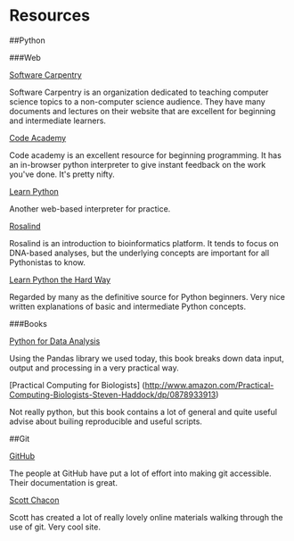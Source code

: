 Resources
=============

##Python

###Web 

[Software Carpentry](http://software-carpentry.org/)

Software Carpentry is an organization dedicated to teaching computer science topics to a non-computer science audience. They have many documents and lectures on their website that are excellent for beginning and intermediate learners.

[Code Academy](http://www.codecademy.com/) 

Code academy is an excellent resource for beginning programming. It has an in-browser python interpreter to give instant feedback on the work you've done. It's pretty nifty.

[Learn Python](http://www.learnpython.org/)

Another web-based interpreter for practice.

[Rosalind](http://rosalind.info/problems/locations/)

Rosalind is an introduction to bioinformatics platform. It tends to focus on DNA-based analyses, but the underlying concepts are important for all Pythonistas to know.

[Learn Python the Hard Way](http://learnpythonthehardway.org/)

Regarded by many as the definitive source for Python beginners. Very nice written explanations of basic and intermediate Python concepts.

###Books

[Python for Data Analysis](http://shop.oreilly.com/product/0636920023784.do)

Using the Pandas library we used today, this book breaks down data input, output and processing in a very practical way.

[Practical Computing for Biologists] (http://www.amazon.com/Practical-Computing-Biologists-Steven-Haddock/dp/0878933913)

Not really python, but this book contains a lot of general and quite useful advise about builing reproducible and useful scripts.

##Git

[GitHub](https://help.github.com/articles/set-up-git)

The people at GitHub have put a lot of effort into making git accessible. Their documentation is great.

[Scott Chacon](http://git-scm.com/book)

Scott has created a lot of really lovely online materials walking through the use of git. Very cool site.